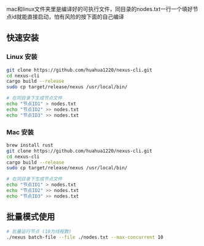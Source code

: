 mac和linux文件夹里是编译好的可执行文件，同目录的nodes.txt一行一个填好节点id就能直接启动，怕有风险的按下面的自己编译

## 快速安装

### Linux 安装
```bash
git clone https://github.com/huahua1220/nexus-cli.git
cd nexus-cli
cargo build --release
sudo cp target/release/nexus /usr/local/bin/

# 在同目录下生成节点文件
echo "节点ID1" > nodes.txt
echo "节点ID2" >> nodes.txt
echo "节点ID3" >> nodes.txt
```

### Mac 安装
```bash
brew install rust
git clone https://github.com/huahua1220/nexus-cli.git
cd nexus-cli
cargo build --release
sudo cp target/release/nexus /usr/local/bin/

# 在同目录下生成节点文件
echo "节点ID1" > nodes.txt
echo "节点ID2" >> nodes.txt
echo "节点ID3" >> nodes.txt
```

## 批量模式使用

```bash
# 批量运行节点 (10为线程数)
./nexus batch-file --file ./nodes.txt --max-concurrent 10
```
